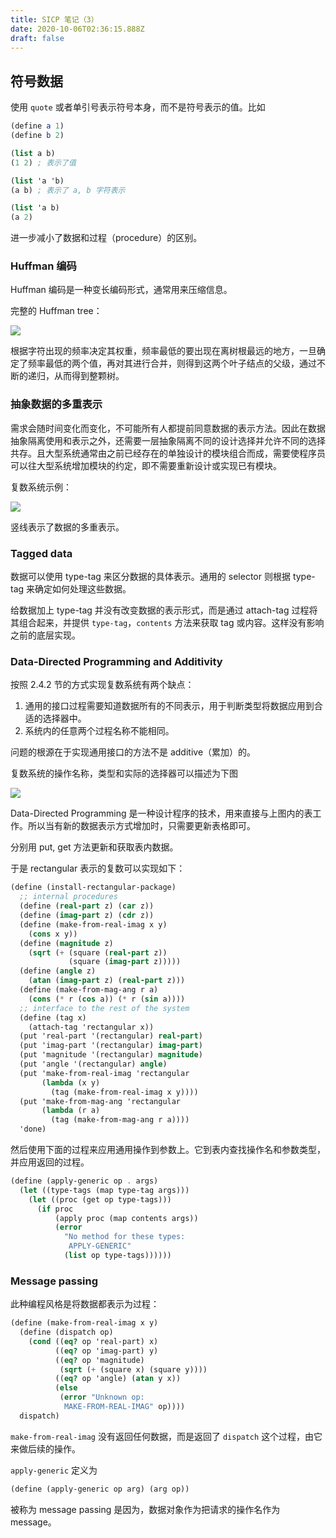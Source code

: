 ```yaml
---
title: SICP 笔记（3）
date: 2020-10-06T02:36:15.888Z
draft: false
---
```

## 符号数据

使用 `quote` 或者单引号表示符号本身，而不是符号表示的值。比如

```scheme
(define a 1)
(define b 2)

(list a b)
(1 2) ; 表示了值

(list 'a 'b)
(a b) ; 表示了 a, b 字符表示

(list 'a b)
(a 2)
```

进一步减小了数据和过程（procedure）的区别。

### Huffman 编码

Huffman 编码是一种变长编码形式，通常用来压缩信息。

完整的 Huffman tree：

![](/images/uploads/fig2.18a.std.svg)

根据字符出现的频率决定其权重，频率最低的要出现在离树根最远的地方，一旦确定了频率最低的两个值，再对其进行合并，则得到这两个叶子结点的父级，通过不断的递归，从而得到整颗树。

### 抽象数据的多重表示

需求会随时间变化而变化，不可能所有人都提前同意数据的表示方法。因此在数据抽象隔离使用和表示之外，还需要一层抽象隔离不同的设计选择并允许不同的选择共存。且大型系统通常由之前已经存在的单独设计的模块组合而成，需要使程序员可以往大型系统增加模块的约定，即不需要重新设计或实现已有模块。

复数系统示例：

![](/images/uploads/fig2.19a.std.svg)

竖线表示了数据的多重表示。

### Tagged data

数据可以使用 type-tag 来区分数据的具体表示。通用的 selector 则根据 type-tag 来确定如何处理这些数据。

给数据加上 type-tag 并没有改变数据的表示形式，而是通过 attach-tag 过程将其组合起来，并提供 `type-tag`，`contents` 方法来获取 tag 或内容。这样没有影响之前的底层实现。

### Data-Directed Programming and Additivity

按照 2.4.2 节的方式实现复数系统有两个缺点：

1. 通用的接口过程需要知道数据所有的不同表示，用于判断类型将数据应用到合适的选择器中。
2. 系统内的任意两个过程名称不能相同。

问题的根源在于实现通用接口的方法不是 additive（累加）的。

复数系统的操作名称，类型和实际的选择器可以描述为下图

![](/images/uploads/fig2.22.std.svg)


Data-Directed Programming 是一种设计程序的技术，用来直接与上图内的表工作。所以当有新的数据表示方式增加时，只需要更新表格即可。

分别用 put, get 方法更新和获取表内数据。

于是 rectangular 表示的复数可以实现如下：

```scheme
(define (install-rectangular-package)
  ;; internal procedures
  (define (real-part z) (car z))
  (define (imag-part z) (cdr z))
  (define (make-from-real-imag x y) 
    (cons x y))
  (define (magnitude z)
    (sqrt (+ (square (real-part z))
             (square (imag-part z)))))
  (define (angle z)
    (atan (imag-part z) (real-part z)))
  (define (make-from-mag-ang r a)
    (cons (* r (cos a)) (* r (sin a))))
  ;; interface to the rest of the system
  (define (tag x) 
    (attach-tag 'rectangular x))
  (put 'real-part '(rectangular) real-part)
  (put 'imag-part '(rectangular) imag-part)
  (put 'magnitude '(rectangular) magnitude)
  (put 'angle '(rectangular) angle)
  (put 'make-from-real-imag 'rectangular
       (lambda (x y) 
         (tag (make-from-real-imag x y))))
  (put 'make-from-mag-ang 'rectangular
       (lambda (r a) 
         (tag (make-from-mag-ang r a))))
  'done)
```

然后使用下面的过程来应用通用操作到参数上。它到表内查找操作名和参数类型，并应用返回的过程。

```scheme
(define (apply-generic op . args)
  (let ((type-tags (map type-tag args)))
    (let ((proc (get op type-tags)))
      (if proc
          (apply proc (map contents args))
          (error
            "No method for these types: 
             APPLY-GENERIC"
            (list op type-tags))))))
```

### Message passing

此种编程风格是将数据都表示为过程：

```scheme
(define (make-from-real-imag x y)
  (define (dispatch op)
    (cond ((eq? op 'real-part) x)
          ((eq? op 'imag-part) y)
          ((eq? op 'magnitude)
           (sqrt (+ (square x) (square y))))
          ((eq? op 'angle) (atan y x))
          (else
           (error "Unknown op: 
            MAKE-FROM-REAL-IMAG" op))))
  dispatch)
```

`make-from-real-imag` 没有返回任何数据，而是返回了 `dispatch` 这个过程，由它来做后续的操作。


`apply-generic` 定义为

```scheme
(define (apply-generic op arg) (arg op))
```

被称为 message passing 是因为，数据对象作为把请求的操作名作为 message。

